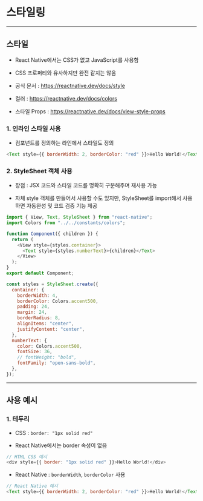 # 스타일링

---

## 스타일

- React Native에서는 CSS가 없고 JavaScript를 사용함

- CSS 프로퍼티와 유사하지만 완전 같지는 않음

- 공식 문서 : https://reactnative.dev/docs/style

- 컬러 : https://reactnative.dev/docs/colors

- 스타일 Props : https://reactnative.dev/docs/view-style-props

### 1. 인라인 스타일 사용

- 컴포넌트를 정의하는 라인에서 스타일도 정의

```js
<Text style={{ borderWidth: 2, borderColor: "red" }}>Hello World!</Text>
```

### 2. StyleSheet 객체 사용

- 장점 : JSX 코드와 스타일 코드를 명확히 구분해주며 재사용 가능

- 자체 style 객체를 만들어서 사용할 수도 있지만, StyleSheet를 import해서 사용하면 자동완성 및 코드 검증 기능 제공

```js
import { View, Text, StyleSheet } from "react-native";
import Colors from "../../constants/colors";

function Component({ children }) {
  return (
    <View style={styles.container}>
      <Text style={styles.numberText}>{children}</Text>
    </View>
  );
}
export default Component;

const styles = StyleSheet.create({
  container: {
    borderWidth: 4,
    borderColor: Colors.accent500,
    padding: 24,
    margin: 24,
    borderRadius: 8,
    alignItems: "center",
    justifyContent: "center",
  },
  numberText: {
    color: Colors.accent500,
    fontSize: 36,
    // fontWeight: "bold",
    fontFamily: "open-sans-bold",
  },
});
```

---

## 사용 예시

### 1. 테두리

- CSS : `border: "1px solid red"`

- React Native에서는 border 속성이 없음

```js
// HTML CSS 예시
<div style={{ border: "1px solid red" }}>Hello World!</div>
```

- React Native : `borderWidth`, `borderColor` 사용

```js
// React Native 예시
<Text style={{ borderWidth: 2, borderColor: "red" }}>Hello World!</Text>
```
